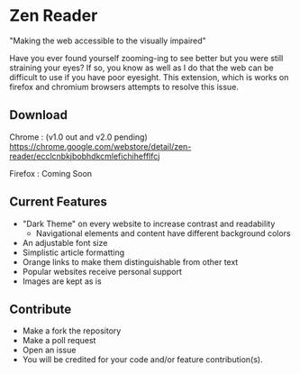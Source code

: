 # Zen Reader

"Making the web accessible to the visually impaired"

Have you ever found yourself zooming-ing to see better but you were still straining your eyes? If so, you know as well as I do that the web can be difficult to use if you have poor eyesight. This extension, which is works on firefox and chromium browsers attempts to resolve this issue.

## Download

Chrome : (v1.0 out and v2.0 pending) https://chrome.google.com/webstore/detail/zen-reader/ecclcnbkjbobhdkcmlefichihefflfcj

Firefox : Coming Soon

## Current Features

+ "Dark Theme" on every website to increase contrast and readability
  + Navigational elements and content have different background colors
+ An adjustable font size
+ Simplistic article formatting
+ Orange links to make them distinguishable from other text
+ Popular websites receive personal support
+ Images are kept as is

## Contribute

+ Make a fork the repository
+ Make a poll request
+ Open an issue
+ You will be credited for your code and/or feature contribution(s).
